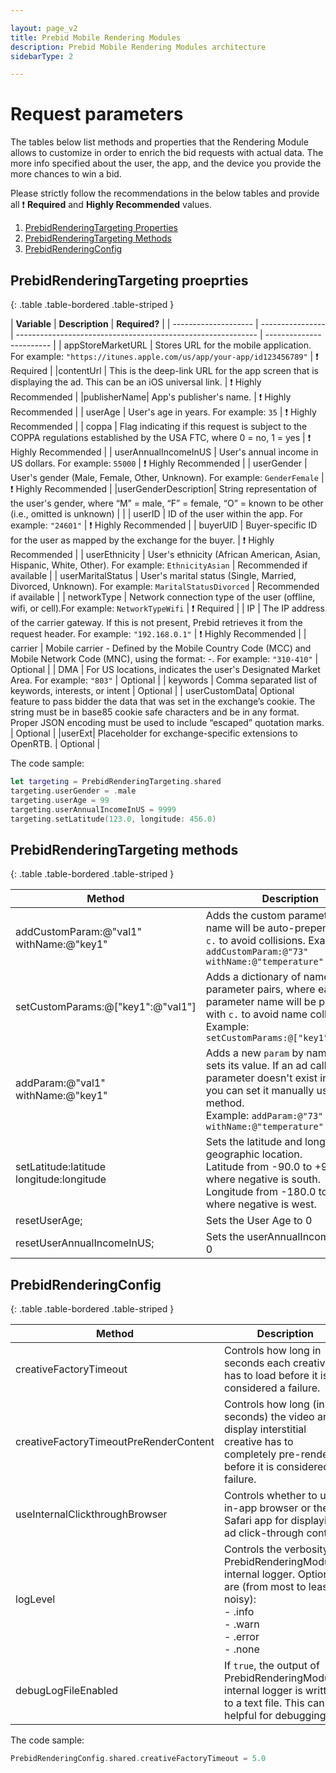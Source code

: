 ```yaml
---

layout: page_v2
title: Prebid Mobile Rendering Modules
description: Prebid Mobile Rendering Modules architecture
sidebarType: 2

---
```


# Request parameters

The tables below list methods and properties that the Rendering Module allows to customize in order to enrich the bid requests with actual data. The more info specified about the user, the app, and the device you provide the more chances to win a bid. 

Please strictly follow the recommendations in the below tables and provide all ❗ **Required** and **Highly Recommended** values.


1. [PrebidRenderingTargeting Properties](#prebidrenderingtargeting-variables)
1. [PrebidRenderingTargeting Methods](#prebidrenderingtargeting-methods)
1. [PrebidRenderingConfig](#prebidrenderingconfig)

## PrebidRenderingTargeting proeprties

{: .table .table-bordered .table-striped }

| **Variable**         | **Description**                                              | **Required?**            |
| -------------------- | ---------------- | ------------------------------------------------------------ | ------------------------ |
| appStoreMarketURL    | Stores URL for the mobile application. For example: `"https://itunes.apple.com/us/app/your-app/id123456789"` | ❗ Required            |
|contentUrl            |  This is the deep-link URL for the app screen that is displaying the ad. This can be an iOS universal link.  | ❗ Highly Recommended                 |
|publisherName| App's publisher's name. | ❗ Highly Recommended                 |
| userAge              | User's age in years. For example: `35`  | ❗ Highly Recommended |
| coppa                | Flag indicating if this request is subject to the COPPA regulations established by the USA FTC, where 0 = no, 1 = yes  | ❗ Highly Recommended |
| userAnnualIncomeInUS | User's annual income in US dollars. For example: `55000` | ❗ Highly Recommended |
| userGender           | User's gender (Male, Female, Other, Unknown). For example: `GenderFemale` | ❗ Highly Recommended  |
|userGenderDescription| String representation of the user's gender, where “M” = male, “F” = female, “O” = known to be other (i.e., omitted is unknown) | |
| userID               | ID of the user within the app. For example: `"24601"`   | ❗ Highly Recommended  |
| buyerUID             | Buyer-specific ID for the user as mapped by the exchange for the buyer. | ❗ Highly Recommended  |
| userEthnicity        | User's ethnicity (African American, Asian, Hispanic, White, Other). For example: `EthnicityAsian` | Recommended if available  |
| userMaritalStatus    | User's marital status (Single, Married, Divorced, Unknown). For example: `MaritalStatusDivorced` | Recommended if available |
| networkType          | Network connection type of the user (offline, wifi, or cell).For example: `NetworkTypeWifi` | ❗ Required |
| IP                   | The IP address of the carrier gateway. If this is not present, Prebid retrieves it from the request header. For example: `"192.168.0.1"` | ❗ Highly Recommended                 |
| carrier              | Mobile carrier - Defined by the Mobile Country Code (MCC) and Mobile Network Code (MNC), using the format: <MCC>-<MNC>. For example: `"310-410"` | Optional                 |
| DMA                  | For US locations, indicates the user's Designated Market Area. For example: `"803"` | Optional                 |
| keywords             | Comma separated list of keywords, interests, or intent | Optional |
| userCustomData| Optional feature to pass bidder the data that was set in the exchange’s cookie. The string must be in base85 cookie safe characters and be in any format. Proper JSON encoding must be used to include “escaped” quotation marks. | Optional |
|userExt| Placeholder for exchange-specific extensions to OpenRTB. | Optional |

The code sample:

``` swift
let targeting = PrebidRenderingTargeting.shared
targeting.userGender = .male
targeting.userAge = 99
targeting.userAnnualIncomeInUS = 9999
targeting.setLatitude(123.0, longitude: 456.0)
```


## PrebidRenderingTargeting methods

{: .table .table-bordered .table-striped }

| **Method**                               | **Description**                                              |
| ---------------------------------------- | ------------------------------------------------------------ |
| addCustomParam:@"val1" withName:@"key1"  | Adds the custom parameters. The name will be auto-prepended with `c.` to avoid collisions. Example: `addCustomParam:@"73" withName:@"temperature"` |
| setCustomParams:@["key1":@"val1"]        | Adds a dictionary of name-value parameter pairs, where each parameter name will be prepended with `c.` to avoid name collisions. Example: `setCustomParams:@["key1":@"val1"]` |
| addParam:@"val1" withName:@"key1"        | Adds a new `param` by name and sets its value. If an ad call parameter doesn't exist in this SDK, you can set it manually using this method.<br />Example: `addParam:@"73" withName:@"temperature"` |
| setLatitude:latitude longitude:longitude | Sets the latitude and longitude of a geographic location.<br>Latitude from -90.0 to +90.0, where negative is south. <br>Longitude from -180.0 to +180.0, where negative is west. |
| resetUserAge;                            | Sets the User Age to 0                                       |
| resetUserAnnualIncomeInUS;               | Sets the userAnnualIncomeInUS to 0                           |

## PrebidRenderingConfig

{: .table .table-bordered .table-striped }

| **Method**                             | **Description**                                              | **Default** |
| -------------------------------------- | ------------------------------------------------------------ | ----------- |
| creativeFactoryTimeout                 | Controls how long in seconds each creative has to load before it is considered a failure. | 3           |
| creativeFactoryTimeoutPreRenderContent | Controls how long (in seconds) the video and display interstitial creative has to completely pre-render before it is considered a failure. | 30          |
| useInternalClickthroughBrowser         | Controls whether to use in-app browser or the Safari app for displaying ad click-through content. | true        |
| logLevel                               | Controls the verbosity of PrebidRenderingModule's internal logger. Options are (from most to least noisy):<br />- .info<br />- .warn<br />- .error<br />- .none | .info       |
| debugLogFileEnabled                    | If `true`, the output of PrebidRenderingModule's internal logger is written to a text file. This can be helpful for debugging. | false       |

The code sample:

``` swift
PrebidRenderingConfig.shared.creativeFactoryTimeout = 5.0
```


